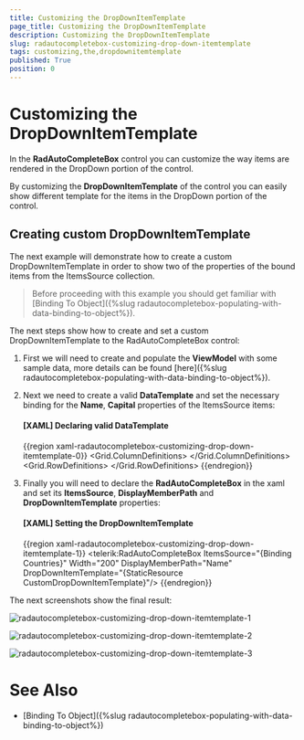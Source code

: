 ```yaml
---
title: Customizing the DropDownItemTemplate
page_title: Customizing the DropDownItemTemplate
description: Customizing the DropDownItemTemplate
slug: radautocompletebox-customizing-drop-down-itemtemplate
tags: customizing,the,dropdownitemtemplate
published: True
position: 0
---
```


# Customizing the DropDownItemTemplate

In the __RadAutoCompleteBox__ control you can customize the way items are rendered in the DropDown portion of the control.

By customizing the __DropDownItemTemplate__ of the control you can easily show different template for the items in the DropDown portion of the control.

## Creating custom DropDownItemTemplate

The next example will demonstrate how to create a custom DropDownItemTemplate in order to show two of the properties of the bound items from the ItemsSource collection.

>Before proceeding with this example you should get familiar with [Binding To Object]({%slug radautocompletebox-populating-with-data-binding-to-object%}).

The next steps show how to create and set a custom DropDownItemTemplate to the RadAutoCompleteBox control:

1. First we will need to create and populate the __ViewModel__ with some sample data, more details can be found [here]({%slug radautocompletebox-populating-with-data-binding-to-object%}).

1. Next we need to create a valid __DataTemplate__ and set the necessary binding for the __Name__, __Capital__ properties of the ItemsSource items:

	#### __[XAML] Declaring valid DataTemplate__

	{{region xaml-radautocompletebox-customizing-drop-down-itemtemplate-0}}
		<DataTemplate x:Key="CustomDropDownItemTemplate">
			<Border BorderBrush="Gray" BorderThickness="1" Margin="2">
				<Grid>
					<Grid.ColumnDefinitions>
						<ColumnDefinition Width="Auto"/>
						<ColumnDefinition Width="Auto"/>
						<ColumnDefinition Width="*"/>
					</Grid.ColumnDefinitions>
					<Grid.RowDefinitions>
						<RowDefinition/>
						<RowDefinition/>
						<RowDefinition/>
					</Grid.RowDefinitions>
					<TextBlock Grid.Column="0" Grid.Row="0"
								Margin="5"
								FontWeight="Bold"
								Text="Name" />
					<TextBlock Grid.Row="0" Grid.Column="1" Margin="0 5 0 0"
								Text=":"
								FontWeight="Bold"/>
					<TextBlock Grid.Column="2" Grid.Row="0" Margin="5"
								Text="{Binding Name}" />
					<Border BorderBrush="Gray" BorderThickness="0.5" Grid.Row="1" Grid.Column="0" Grid.ColumnSpan="3"/>
					<TextBlock Grid.Column="0" Grid.Row="2" Margin="5"
								FontWeight="Bold"
								Text="Capital" />
					<TextBlock Grid.Row="2" Grid.Column="1" Margin="0 5 0 0"
								Text=":"
								FontWeight="Bold"/>
					<TextBlock Grid.Column="2" Grid.Row="2" Margin="5"
								Text="{Binding Capital}" />
				</Grid>
			</Border>
		</DataTemplate>
	{{endregion}}

1. Finally you will need to declare the __RadAutoCompleteBox__ in the xaml and set its __ItemsSource__, __DisplayMemberPath__ and __DropDownItemTemplate__ properties:

	#### __[XAML] Setting the DropDownItemTemplate__

	{{region xaml-radautocompletebox-customizing-drop-down-itemtemplate-1}}
		<telerik:RadAutoCompleteBox ItemsSource="{Binding Countries}"
									Width="200"
									DisplayMemberPath="Name"
									DropDownItemTemplate="{StaticResource CustomDropDownItemTemplate}"/>
	{{endregion}}

The next screenshots show the final result:

![radautocompletebox-customizing-drop-down-itemtemplate-1](images/radautocompletebox-customizing-drop-down-itemtemplate-1.png)

![radautocompletebox-customizing-drop-down-itemtemplate-2](images/radautocompletebox-customizing-drop-down-itemtemplate-2.png)

![radautocompletebox-customizing-drop-down-itemtemplate-3](images/radautocompletebox-customizing-drop-down-itemtemplate-3.png)

# See Also

 * [Binding To Object]({%slug radautocompletebox-populating-with-data-binding-to-object%})
